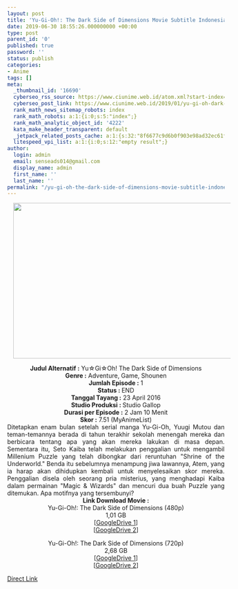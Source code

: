 ```yaml
---
layout: post
title: 'Yu-Gi-Oh!: The Dark Side of Dimensions Movie Subtitle Indonesia'
date: 2019-06-30 18:55:26.000000000 +00:00
type: post
parent_id: '0'
published: true
password: ''
status: publish
categories:
- Anime
tags: []
meta:
  _thumbnail_id: '16690'
  cyberseo_rss_source: https://www.ciunime.web.id/atom.xml?start-index=3751&max-results=150
  cyberseo_post_link: https://www.ciunime.web.id/2019/01/yu-gi-oh-dark-side-of-dimensions-movie.html
  rank_math_news_sitemap_robots: index
  rank_math_robots: a:1:{i:0;s:5:"index";}
  rank_math_analytic_object_id: '4222'
  kata_make_header_transparent: default
  _jetpack_related_posts_cache: a:1:{s:32:"8f6677c9d6b0f903e98ad32ec61f8deb";a:2:{s:7:"expires";i:1654140266;s:7:"payload";a:3:{i:0;a:1:{s:2:"id";i:26643;}i:1;a:1:{s:2:"id";i:26639;}i:2;a:1:{s:2:"id";i:26637;}}}}
  litespeed_vpi_list: a:1:{i:0;s:12:"empty result";}
author:
  login: admin
  email: senseads014@gmail.com
  display_name: admin
  first_name: ''
  last_name: ''
permalink: "/yu-gi-oh-the-dark-side-of-dimensions-movie-subtitle-indonesia/"
---
```

<div class="separator" style="clear: both; text-align: center;"><a href="https://2.bp.blogspot.com/-1nQ2NQoZFiU/XFCXh3jPe8I/AAAAAAAAJDc/BosiNoN9t5YAljnB9r2KEvc-Vw-6yGDpgCLcBGAs/s1600/Yu-Gi-Oh%2521%2B-%2BThe%2BDark%2BSide%2Bof%2BDimensions.jpg" imageanchor="1" style="margin-left: 1em; margin-right: 1em;"><img border="0" data-original-height="720" data-original-width="1280" height="360" src="{{ site.baseurl }}/assets/2019/06/Yu-Gi-Oh%2521%2B-%2BThe%2BDark%2BSide%2Bof%2BDimensions.jpg" width="640" /></a></div>
<p>
<div style="text-align: center;"><b>Judul</b><b><b> Alternatif </b>:</b> Yu☆Gi☆Oh! The Dark Side of Dimensions</div>
<div style="text-align: center;"><b><b>Genre :</b></b> Adventure, Game, Shounen</div>
<div style="text-align: center;"><b>Jumlah Episode :</b> 1<br /><b>Status :&nbsp;</b>END<br /><b>Tanggal Tayang :</b> 23 April 2016<br /><b>Studio Produksi : </b>Studio Gallop<br /><b>Durasi per Episode :</b> 2 Jam 10 Menit</div>
<div style="text-align: center;"><b>Skor :</b> 7.51 (MyAnimeList)</div>
<div style="text-align: center;"></div>
<div style="text-align: justify;">Ditetapkan enam bulan setelah serial manga Yu-Gi-Oh, Yuugi Mutou dan teman-temannya berada di tahun terakhir sekolah menengah mereka dan berbicara tentang apa yang akan mereka lakukan di masa depan. Sementara itu, Seto Kaiba telah melakukan penggalian untuk mengambil Millenium Puzzle yang telah dibongkar dari reruntuhan "Shrine of the Underworld." Benda itu sebelumnya menampung jiwa lawannya, Atem, yang ia harap akan dihidupkan kembali untuk menyelesaikan skor mereka. Penggalian disela oleh seorang pria misterius, yang menghadapi Kaiba dalam permainan "Magic &amp; Wizards" dan mencuri dua buah Puzzle yang ditemukan. Apa motifnya yang tersembunyi?</div>
<div style="text-align: justify;"></div>
<div style="text-align: justify;"></div>
<div style="text-align: center;"><b>Link Download Movie :</b></div>
<div style="text-align: center;"></div>
<div style="text-align: center;">Yu-Gi-Oh!: The Dark Side of Dimensions (480p)<br />1,01 GB</div>
<div style="text-align: center;">[<a href="https://drive.google.com/file/d/1_jLPJkDyqjBFZwSrdiLn0kQq295px-ma/view" target="_blank" rel="noopener">GoogleDrive 1</a>]<br />[<a href="https://drive.google.com/file/d/1Nj86ifoxwFva53K1j4OjUSWzN5MTIN6e/view" target="_blank" rel="noopener">GoogleDrive 2</a>]</p>
<p>Yu-Gi-Oh!: The Dark Side of Dimensions (720p)<br />2,68 GB<br />[<a href="https://drive.google.com/file/d/13TqSq5CSLXwTEwzwM_3ZvcpCx6WX-w-5/view" target="_blank" rel="noopener">GoogleDrive 1</a>]<br />[<a href="https://drive.google.com/file/d/11onp91bepseebyAYk2Tv4lTWvHdzsBc4/view" target="_blank" rel="noopener">GoogleDrive 2</a>]</div>
<link rel="stylesheet" href="https://cdnjs.cloudflare.com/ajax/libs/font-awesome/4.7.0/css/font-awesome.min.css" />
<div class="divbtn"> <a href="https://handymansurrender.com/fihup8buzv?key=94550f7ce39444073321dde3b8782f97" class="btn"><i class="fa fa-download"></i> Direct Link</a> </div>

